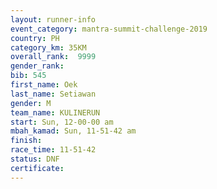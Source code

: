 ```yaml
---
layout: runner-info 
event_category: mantra-summit-challenge-2019 
country: PH
category_km: 35KM 
overall_rank:  9999
gender_rank: 
bib: 545
first_name: Oek
last_name: Setiawan
gender: M
team_name: KULINERUN
start: Sun, 12-00-00 am
mbah_kamad: Sun, 11-51-42 am
finish: 
race_time: 11-51-42
status: DNF
certificate: 
---
```

